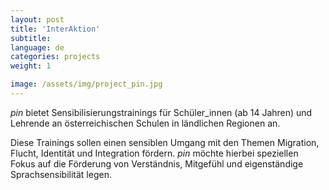 ```yaml
---
layout: post
title: 'InterAktion'
subtitle:
language: de
categories: projects
weight: 1

image: /assets/img/project_pin.jpg
---
```


*pin* bietet Sensibilisierungstrainings für Schüler_innen (ab 14 Jahren) und Lehrende an österreichischen Schulen in ländlichen Regionen an.

Diese Trainings sollen einen sensiblen Umgang mit den Themen Migration, Flucht, Identität und Integration fördern. *pin* möchte hierbei speziellen Fokus auf die Förderung von Verständnis, Mitgefühl und eigenständige Sprachsensibilität legen.
